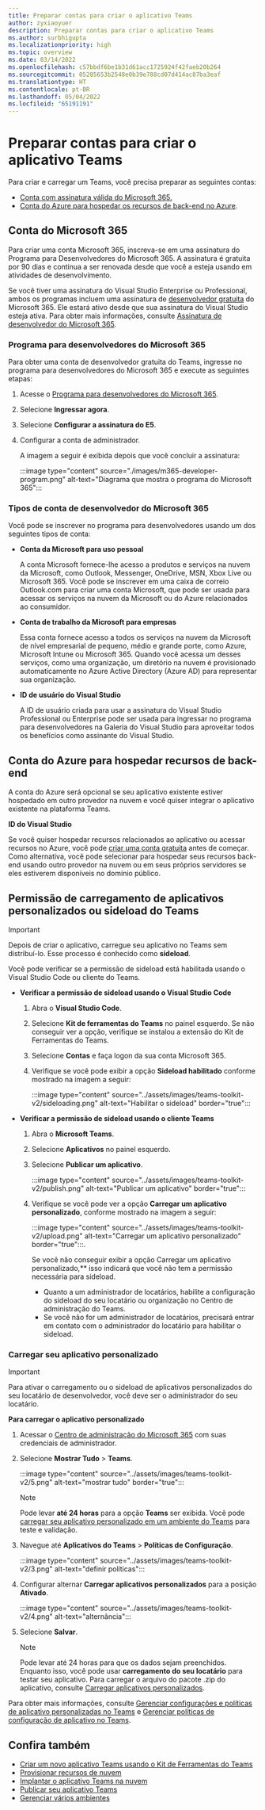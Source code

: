 ```yaml
---
title: Preparar contas para criar o aplicativo Teams
author: zyxiaoyuer
description: Preparar contas para criar o aplicativo Teams
ms.author: surbhigupta
ms.localizationpriority: high
ms.topic: overview
ms.date: 03/14/2022
ms.openlocfilehash: c57bbdf6be1b31d61acc1725924f42faeb20b264
ms.sourcegitcommit: 05285653b2548e0b39e788cd07d414ac87ba3eaf
ms.translationtype: HT
ms.contentlocale: pt-BR
ms.lasthandoff: 05/04/2022
ms.locfileid: "65191191"
---
```

# <a name="prepare-accounts-to-build-teams-apps"></a>Preparar contas para criar o aplicativo Teams

Para criar e carregar um Teams, você precisa preparar as seguintes contas:

* [Conta com assinatura válida do Microsoft 365.](accounts.md#microsoft-365-account)
* [Conta do Azure para hospedar os recursos de back-end no Azure](accounts.md#azure-account-to-host-backend-resources).

## <a name="microsoft-365-account"></a>Conta do Microsoft 365

Para criar uma conta Microsoft 365, inscreva-se em uma assinatura do Programa para Desenvolvedores do Microsoft 365. A assinatura é gratuita por 90 dias e continua a ser renovada desde que você a esteja usando em atividades de desenvolvimento.

Se você tiver uma assinatura do Visual Studio Enterprise ou Professional, ambos os programas incluem uma assinatura de [desenvolvedor gratuita](https://aka.ms/MyVisualStudioBenefits) do Microsoft 365. Ele estará ativo desde que sua assinatura do Visual Studio esteja ativa. Para obter mais informações, consulte [Assinatura de desenvolvedor do Microsoft 365](https://developer.microsoft.com/microsoft-365/dev-program).

### <a name="microsoft-365-developer-program"></a>Programa para desenvolvedores do Microsoft 365

Para obter uma conta de desenvolvedor gratuita do Teams, ingresse no programa para desenvolvedores do Microsoft 365 e execute as seguintes etapas:

1. Acesse o [Programa para desenvolvedores do Microsoft 365](https://developer.microsoft.com/microsoft-365/dev-program).
2. Selecione **Ingressar agora**.
3. Selecione **Configurar a assinatura do E5**.
4. Configurar a conta de administrador.

   A imagem a seguir é exibida depois que você concluir a assinatura:

    :::image type="content" source="./images/m365-developer-program.png" alt-text="Diagrama que mostra o programa do Microsoft 365":::

### <a name="microsoft-365-developer-account-types"></a>Tipos de conta de desenvolvedor do Microsoft 365

Você pode se inscrever no programa para desenvolvedores usando um dos seguintes tipos de conta:

- **Conta da Microsoft para uso pessoal**

    A conta Microsoft fornece-lhe acesso a produtos e serviços na nuvem da Microsoft, como Outlook, Messenger, OneDrive, MSN, Xbox Live ou Microsoft 365. Você pode se inscrever em uma caixa de correio Outlook.com para criar uma conta Microsoft, que pode ser usada para acessar os serviços na nuvem da Microsoft ou do Azure relacionados ao consumidor.

- **Conta de trabalho da Microsoft para empresas**

     Essa conta fornece acesso a todos os serviços na nuvem da Microsoft de nível empresarial de pequeno, médio e grande porte, como Azure, Microsoft Intune ou Microsoft 365. Quando você acessa um desses serviços, como uma organização, um diretório na nuvem é provisionado automaticamente no Azure Active Directory (Azure AD) para representar sua organização.

- **ID de usuário do Visual Studio**

    A ID de usuário criada para usar a assinatura do Visual Studio Professional ou Enterprise pode ser usada para ingressar no programa para desenvolvedores na Galeria do Visual Studio para aproveitar todos os benefícios como assinante do Visual Studio.

## <a name="azure-account-to-host-backend-resources"></a>Conta do Azure para hospedar recursos de back-end

A conta do Azure será opcional se seu aplicativo existente estiver hospedado em outro provedor na nuvem e você quiser integrar o aplicativo existente na plataforma Teams.

**ID do Visual Studio**

Se você quiser hospedar recursos relacionados ao aplicativo ou acessar recursos no Azure, você pode [criar uma conta gratuita](https://azure.microsoft.com/free/) antes de começar. Como alternativa, você pode selecionar para hospedar seus recursos back-end usando outro provedor na nuvem ou em seus próprios servidores se eles estiverem disponíveis no domínio público.

## <a name="teams-custom-app-upload-or-sideload-permission"></a>Permissão de carregamento de aplicativos personalizados ou sideload do Teams

> [!IMPORTANT]
> Depois de criar o aplicativo, carregue seu aplicativo no Teams sem distribuí-lo. Esse processo é conhecido como **sideload**.

   Você pode verificar se a permissão de sideload está habilitada usando o Visual Studio Code ou cliente do Teams.

* **Verificar a permissão de sideload usando o Visual Studio Code**

    1. Abra o **Visual Studio Code**.
    1. Selecione **Kit de ferramentas do Teams** no painel esquerdo. Se não conseguir ver a opção, verifique se instalou a extensão do Kit de Ferramentas do Teams.
    1. Selecione **Contas** e faça logon da sua conta Microsoft 365.
    1. Verifique se você pode exibir a opção **Sideload habilitado** conforme mostrado na imagem a seguir:

       :::image type="content" source="../assets/images/teams-toolkit-v2/sideloading.png" alt-text="Habilitar o sideload" border="true":::

* **Verificar a permissão de sideload usando o cliente Teams**

    1. Abra o **Microsoft Teams**.
    2. Selecione **Aplicativos** no painel esquerdo.
    3. Selecione **Publicar um aplicativo**.

       :::image type="content" source="../assets/images/teams-toolkit-v2/publish.png" alt-text="Publicar um aplicativo" border="true":::

    4. Verifique se você pode ver a opção **Carregar um aplicativo personalizado**, conforme mostrado na imagem a seguir:

       :::image type="content" source="../assets/images/teams-toolkit-v2/upload.png" alt-text="Carregar um aplicativo personalizado" border="true":::.

        Se você não conseguir exibir a opção Carregar um aplicativo personalizado,** isso indicará que você não tem a permissão necessária para sideload.
        * Quanto a um administrador de locatários, habilite a configuração do sideload do seu locatário ou organização no Centro de administração do Teams.
        * Se você não for um administrador de locatários, precisará entrar em contato com o administrador do locatário para habilitar o sideload.

### <a name="upload-your-custom-app"></a>Carregar seu aplicativo personalizado

> [!IMPORTANT]
> Para ativar o carregamento ou o sideload de aplicativos personalizados do seu locatário de desenvolvedor, você deve ser o administrador do seu locatário.

**Para carregar o aplicativo personalizado**

1. Acessar o [Centro de administração do Microsoft 365](https://admin.microsoft.com/Adminportal/Home?source=applauncher#/homepage#/) com suas credenciais de administrador.

2. Selecione **Mostrar Tudo** > **Teams**.

    :::image type="content" source="../assets/images/teams-toolkit-v2/5.png" alt-text="mostrar tudo" border="true":::

   > [!Note]
   > Pode levar **até 24 horas** para a opção **Teams** ser exibida. Você pode [carregar seu aplicativo personalizado em um ambiente do Teams](/microsoftteams/upload-custom-apps) para teste e validação.

3. Navegue até **Aplicativos do Teams** > **Políticas de Configuração**.

   :::image type="content" source="../assets/images/teams-toolkit-v2/3.png" alt-text="definir políticas":::

4. Configurar alternar **Carregar aplicativos personalizados** para a posição **Ativado**.

   :::image type="content" source="../assets/images/teams-toolkit-v2/4.png" alt-text="alternância":::

5. Selecione **Salvar**.

   > [!Note]
   > Pode levar até 24 horas para que os dados sejam preenchidos. Enquanto isso, você pode usar **carregamento do seu locatário** para testar seu aplicativo. Para carregar o arquivo do pacote .zip do aplicativo, consulte [Carregar aplicativos personalizados](/microsoftteams/teams-app-setup-policies).

Para obter mais informações, consulte [Gerenciar configurações e políticas de aplicativo personalizadas no Teams](/microsoftteams/teams-custom-app-policies-and-settings) e [Gerenciar políticas de configuração de aplicativo no Teams](/microsoftteams/teams-app-setup-policies).

## <a name="see-also"></a>Confira também

* [Criar um novo aplicativo Teams usando o Kit de Ferramentas do Teams](create-new-project.md)
* [Provisionar recursos de nuvem](provision.md)
* [Implantar o aplicativo Teams na nuvem](deploy.md)
* [Publicar seu aplicativo Teams](../concepts/deploy-and-publish/appsource/publish.md)
* [Gerenciar vários ambientes](TeamsFx-multi-env.md)